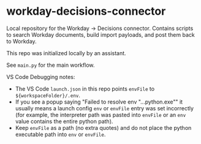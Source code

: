 # workday-decisions-connector

Local repository for the Workday -> Decisions connector. Contains scripts to search Workday documents, build import payloads, and post them back to Workday. 

This repo was initialized locally by an assistant. 

See `main.py` for the main workflow.

VS Code Debugging notes:
- The VS Code `launch.json` in this repo points `envFile` to `${workspaceFolder}/.env`.
- If you see a popup saying "Failed to resolve env \"...python.exe\"" it usually means a launch config `env` or `envFile` entry was set incorrectly (for example, the interpreter path was pasted into `envFile` or an `env` value contains the entire python path).
- Keep `envFile` as a path (no extra quotes) and do not place the python executable path into `env` or `envFile`.
